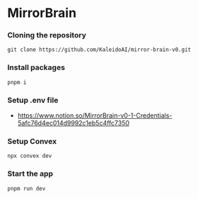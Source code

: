 # MirrorBrain

### Cloning the repository

```shell
git clone https://github.com/KaleidoAI/mirror-brain-v0.git
```

### Install packages

```shell
pnpm i
```

### Setup .env file

- https://www.notion.so/MirrorBrain-v0-1-Credentials-5afc76d4ec014d9992c1eb5c4ffc7350

### Setup Convex

```shell
npx convex dev

```

### Start the app

```shell
pnpm run dev
```
